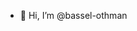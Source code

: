 - 👋 Hi, I’m @bassel-othman

<!---
bassel-othman/bassel-othman is a ✨ special ✨ repository because its `README.md` (this file) appears on your GitHub profile.
You can click the Preview link to take a look at your changes.
--->
